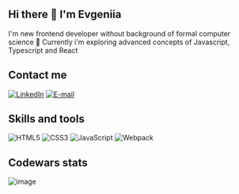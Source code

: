 ## Hi there 👋 I'm Evgeniia

I'm new frontend developer without background of formal computer science 🐣
Currently i'm exploring advanced concepts of Javascript, Typescript and React

## Contact me

[![LinkedIn](https://img.shields.io/badge/LinkedIn-0077B5?style=for-the-badge&logo=linkedin&logoColor=white)](https://www.linkedin.com/in/evgeniyazhavoronkova/)
[![E-mail](https://img.shields.io/badge/Gmail-D14836?style=for-the-badge&logo=gmail&logoColor=white)](mailto:zh.evgeniia@gmail.com)
## Skills and tools
![HTML5](https://img.shields.io/badge/HTML5-E34F26?style=for-the-badge&logo=html5&logoColor=white)
![CSS3](https://img.shields.io/badge/css3-%231572B6.svg?style=for-the-badge&logo=css3&logoColor=white)
![JavaScript](https://img.shields.io/badge/javascript-%23323330.svg?style=for-the-badge&logo=javascript&logoColor=%23F7DF1E)
![Webpack](https://img.shields.io/badge/webpack-%238DD6F9.svg?style=for-the-badge&logo=webpack&logoColor=black)
## Codewars stats
![image](https://www.codewars.com/users/janeund/badges/micro)


